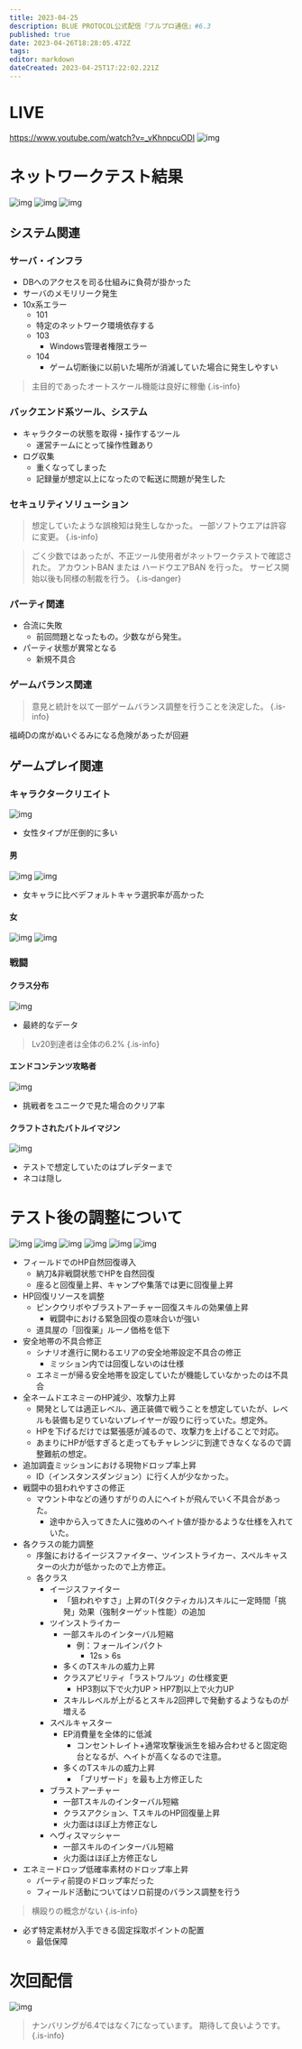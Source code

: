 ```yaml
---
title: 2023-04-25
description: BLUE PROTOCOL公式配信『ブルプロ通信』#6.3
published: true
date: 2023-04-26T18:28:05.472Z
tags: 
editor: markdown
dateCreated: 2023-04-25T17:22:02.221Z
---
```


# LIVE
https://www.youtube.com/watch?v=_vKhnpcuODI
![img](https://pbs.twimg.com/media/Fuji-09aEAEzltb?format=jpg&name=small)

# ネットワークテスト結果
![img](https://pbs.twimg.com/media/FujjCm_aAAInbT-?format=png&name=small)
![img](https://pbs.twimg.com/media/FujjFiOakAA6iuI?format=png&name=small)
![img](https://pbs.twimg.com/media/Fujj6TzacAAYi3W?format=jpg&name=small)
## システム関連
### サーバ・インフラ
+ DBへのアクセスを司る仕組みに負荷が掛かった
+ サーバのメモリリーク発生
+ 10x系エラー
	+ 101
  	+ 特定のネットワーク環境依存する
  + 103
  	+ Windows管理者権限エラー
  + 104
  	+ ゲーム切断後に以前いた場所が消滅していた場合に発生しやすい

> 主目的であったオートスケール機能は良好に稼働
{.is-info}

    
### バックエンド系ツール、システム
+ キャラクターの状態を取得・操作するツール
	+ 運営チームにとって操作性難あり
+ ログ収集
	+ 重くなってしまった
  + 記録量が想定以上になったので転送に問題が発生した

### セキュリティソリューション
> 想定していたような誤検知は発生しなかった。
> 一部ソフトウエアは許容に変更。
{.is-info}

> ごく少数ではあったが、不正ツール使用者がネットワークテストで確認された。
> アカウントBAN または ハードウエアBAN を行った。
> サービス開始以後も同様の制裁を行う。
{.is-danger}


### パーティ関連
+ 合流に失敗
	+ 前回問題となったもの。少数ながら発生。
+ パーティ状態が異常となる
	+ 新規不具合

### ゲームバランス関連
> 意見と統計を以て一部ゲームバランス調整を行うことを決定した。
{.is-info}

福崎Dの席がぬいぐるみになる危険があったが回避

## ゲームプレイ関連
### キャラクタークリエイト
![img](https://pbs.twimg.com/media/Fujkj1oagAIOvvL?format=jpg&name=small)
+ 女性タイプが圧倒的に多い

#### 男
![img](https://pbs.twimg.com/media/Fujks9facAAuFvx?format=jpg&name=small)
![img](https://pbs.twimg.com/media/Fujk7P-aAAAJgNB?format=jpg&name=small)
+ 女キャラに比べデフォルトキャラ選択率が高かった

#### 女
![img](https://pbs.twimg.com/media/FujlDzgaMAA8kiA?format=jpg&name=small)
![img](https://pbs.twimg.com/media/FujlN9iagAMEVHh?format=jpg&name=small)

### 戦闘
#### クラス分布
![img](https://pbs.twimg.com/media/FujlfZIaQAEapUU?format=jpg&name=small)
+ 最終的なデータ
> Lv20到達者は全体の6.2%
{.is-info}


#### エンドコンテンツ攻略者
![img](https://pbs.twimg.com/media/Fujl_anacAw3ylh?format=jpg&name=small)
+ 挑戦者をユニークで見た場合のクリア率

#### クラフトされたバトルイマジン
![img](https://pbs.twimg.com/media/FujmMlDaEAAsTQu?format=jpg&name=small)
+ テストで想定していたのはプレデターまで
+ ネコは隠し

# テスト後の調整について
![img](https://pbs.twimg.com/media/Fujmq9ZacAAfAY3?format=jpg&name=small)
![img](https://pbs.twimg.com/media/FujndgHaQAEzmYf?format=png&name=small)
![img](https://pbs.twimg.com/media/FujoRPraEAAdb4m?format=png&name=small)
![img](https://pbs.twimg.com/media/FujqHzOaQAIp-mX?format=png&name=small)
![img](https://pbs.twimg.com/media/Fujq_9LakAET8jE?format=png&name=small)
![img](https://pbs.twimg.com/media/FujrgndaEAAYvEd?format=jpg&name=small)
+ フィールドでのHP自然回復導入
  + 納刀&非戦闘状態でHPを自然回復
  + 座ると回復量上昇、キャンプや集落では更に回復量上昇
+ HP回復リソースを調整
  + ピンクウリボやブラストアーチャー回復スキルの効果値上昇
    + 戦闘中における緊急回復の意味合いが強い
  + 道具屋の「回復薬」ルーノ価格を低下
+ 安全地帯の不具合修正
  + シナリオ進行に関わるエリアの安全地帯設定不具合の修正
    + ミッション内では回復しないのは仕様
  + エネミーが帰る安全地帯を設定していたが機能していなかったのは不具合
+ 全ネームドエネミーのHP減少、攻撃力上昇
  + 開発としては適正レベル、適正装備で戦うことを想定していたが、レベルも装備も足りていないプレイヤーが殴りに行っていた。想定外。
  + HPを下げるだけでは緊張感が減るので、攻撃力を上げることで対応。
  + あまりにHPが低すぎると走ってもチャレンジに到達できなくなるので調整難航の想定。
+ 追加調査ミッションにおける現物ドロップ率上昇
  + ID（インスタンスダンジョン）に行く人が少なかった。
+ 戦闘中の狙われやすさの修正
  + マウント中などの通りすがりの人にヘイトが飛んでいく不具合があった。
    + 途中から入ってきた人に強めのヘイト値が掛かるような仕様を入れていた。
+ 各クラスの能力調整
  + 序盤におけるイージスファイター、ツインストライカー、スペルキャスターの火力が低かったので上方修正。
  + 各クラス
    + イージスファイター
      + 「狙われやすさ」上昇のT(タクティカル)スキルに一定時間「挑発」効果（強制ターゲット性能）の追加
    + ツインストライカー
      + 一部スキルのインターバル短縮
        + 例：フォールインパクト
          + 12s > 6s
      + 多くのTスキルの威力上昇
      + クラスアビリティ「ラストワルツ」の仕様変更
        + HP3割以下で火力UP > HP7割以上で火力UP
      + スキルレベルが上がるとスキル2回押しで発動するようなものが増える
    + スペルキャスター
      + EP消費量を全体的に低減
        + コンセントレイト+通常攻撃後派生を組み合わせると固定砲台となるが、ヘイトが高くなるので注意。
      + 多くのTスキルの威力上昇
        + 「ブリザード」を最も上方修正した
    + ブラストアーチャー
      + 一部Tスキルのインターバル短縮
      + クラスアクション、TスキルのHP回復量上昇
      + 火力面はほぼ上方修正なし
    + ヘヴィスマッシャー
      + 一部スキルのインターバル短縮
      + 火力面はほぼ上方修正なし
+ エネミードロップ低確率素材のドロップ率上昇
  + パーティ前提のドロップ率だった
  + フィールド活動についてはソロ前提のバランス調整を行う
> 横殴りの概念がない
{.is-info}
+ 必ず特定素材が入手できる固定採取ポイントの配置
  + 最低保障


# 次回配信
![img](https://pbs.twimg.com/media/FujtdyhakAAQDAN?format=jpg&name=small)
> ナンバリングが6.4ではなく7になっています。
> 期待して良いようです。
{.is-info}